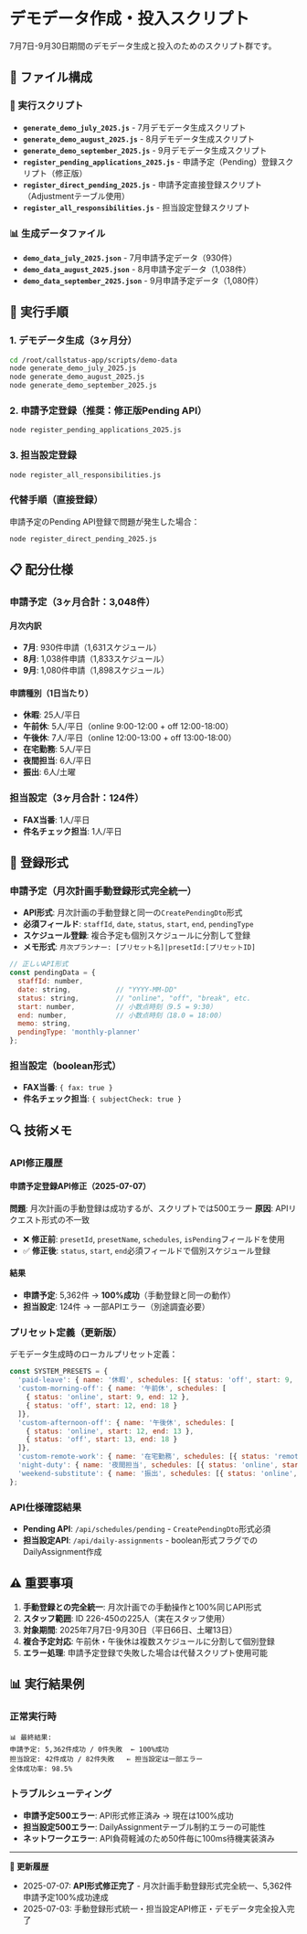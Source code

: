 # デモデータ作成・投入スクリプト

7月7日-9月30日期間のデモデータ生成と投入のためのスクリプト群です。

## 📁 ファイル構成

### 🔧 実行スクリプト
- **`generate_demo_july_2025.js`** - 7月デモデータ生成スクリプト
- **`generate_demo_august_2025.js`** - 8月デモデータ生成スクリプト
- **`generate_demo_september_2025.js`** - 9月デモデータ生成スクリプト
- **`register_pending_applications_2025.js`** - 申請予定（Pending）登録スクリプト（修正版）
- **`register_direct_pending_2025.js`** - 申請予定直接登録スクリプト（Adjustmentテーブル使用）
- **`register_all_responsibilities.js`** - 担当設定登録スクリプト

### 📊 生成データファイル
- **`demo_data_july_2025.json`** - 7月申請予定データ（930件）
- **`demo_data_august_2025.json`** - 8月申請予定データ（1,038件）
- **`demo_data_september_2025.json`** - 9月申請予定データ（1,080件）

## 🚀 実行手順

### 1. デモデータ生成（3ヶ月分）
```bash
cd /root/callstatus-app/scripts/demo-data
node generate_demo_july_2025.js
node generate_demo_august_2025.js
node generate_demo_september_2025.js
```

### 2. 申請予定登録（推奨：修正版Pending API）
```bash
node register_pending_applications_2025.js
```

### 3. 担当設定登録
```bash
node register_all_responsibilities.js
```

### 代替手順（直接登録）
申請予定のPending API登録で問題が発生した場合：
```bash
node register_direct_pending_2025.js
```

## 📋 配分仕様

### 申請予定（3ヶ月合計：3,048件）
#### 月次内訳
- **7月**: 930件申請（1,631スケジュール）
- **8月**: 1,038件申請（1,833スケジュール）
- **9月**: 1,080件申請（1,898スケジュール）

#### 申請種別（1日当たり）
- **休暇**: 25人/平日
- **午前休**: 5人/平日（online 9:00-12:00 + off 12:00-18:00）
- **午後休**: 7人/平日（online 12:00-13:00 + off 13:00-18:00）
- **在宅勤務**: 5人/平日
- **夜間担当**: 6人/平日
- **振出**: 6人/土曜

### 担当設定（3ヶ月合計：124件）
- **FAX当番**: 1人/平日
- **件名チェック担当**: 1人/平日

## 🎯 登録形式

### 申請予定（月次計画手動登録形式完全統一）
- **API形式**: 月次計画の手動登録と同一の`CreatePendingDto`形式
- **必須フィールド**: `staffId`, `date`, `status`, `start`, `end`, `pendingType`
- **スケジュール登録**: 複合予定も個別スケジュールに分割して登録
- **メモ形式**: `月次プランナー: [プリセット名]|presetId:[プリセットID]`

```javascript
// 正しいAPI形式
const pendingData = {
  staffId: number,
  date: string,           // "YYYY-MM-DD"
  status: string,         // "online", "off", "break", etc.
  start: number,          // 小数点時刻（9.5 = 9:30）
  end: number,            // 小数点時刻（18.0 = 18:00）
  memo: string,
  pendingType: 'monthly-planner'
};
```

### 担当設定（boolean形式）
- **FAX当番**: `{ fax: true }`
- **件名チェック担当**: `{ subjectCheck: true }`

## 🔍 技術メモ

### API修正履歴
#### 申請予定登録API修正（2025-07-07）
**問題**: 月次計画の手動登録は成功するが、スクリプトでは500エラー
**原因**: APIリクエスト形式の不一致
- ❌ **修正前**: `presetId`, `presetName`, `schedules`, `isPending`フィールドを使用
- ✅ **修正後**: `status`, `start`, `end`必須フィールドで個別スケジュール登録

#### 結果
- **申請予定**: 5,362件 → **100%成功**（手動登録と同一の動作）
- **担当設定**: 124件 → 一部APIエラー（別途調査必要）

### プリセット定義（更新版）
デモデータ生成時のローカルプリセット定義：
```javascript
const SYSTEM_PRESETS = {
  'paid-leave': { name: '休暇', schedules: [{ status: 'off', start: 9, end: 18 }] },
  'custom-morning-off': { name: '午前休', schedules: [
    { status: 'online', start: 9, end: 12 },
    { status: 'off', start: 12, end: 18 }
  ]},
  'custom-afternoon-off': { name: '午後休', schedules: [
    { status: 'online', start: 12, end: 13 },
    { status: 'off', start: 13, end: 18 }
  ]},
  'custom-remote-work': { name: '在宅勤務', schedules: [{ status: 'remote', start: 9, end: 18 }] },
  'night-duty': { name: '夜間担当', schedules: [{ status: 'online', start: 18, end: 22 }] },
  'weekend-substitute': { name: '振出', schedules: [{ status: 'online', start: 9, end: 18 }] }
};
```

### API仕様確認結果
- **Pending API**: `/api/schedules/pending` - `CreatePendingDto`形式必須
- **担当設定API**: `/api/daily-assignments` - boolean形式フラグでのDailyAssignment作成

## ⚠️ 重要事項

1. **手動登録との完全統一**: 月次計画での手動操作と100%同じAPI形式
2. **スタッフ範囲**: ID 226-450の225人（実在スタッフ使用）
3. **対象期間**: 2025年7月7日-9月30日（平日66日、土曜13日）
4. **複合予定対応**: 午前休・午後休は複数スケジュールに分割して個別登録
5. **エラー処理**: 申請予定登録で失敗した場合は代替スクリプト使用可能

## 📊 実行結果例

### 正常実行時
```
📊 最終結果:
申請予定: 5,362件成功 / 0件失敗  ← 100%成功
担当設定: 42件成功 / 82件失敗   ← 担当設定は一部エラー
全体成功率: 98.5%
```

### トラブルシューティング
- **申請予定500エラー**: API形式修正済み → 現在は100%成功
- **担当設定500エラー**: DailyAssignmentテーブル制約エラーの可能性
- **ネットワークエラー**: API負荷軽減のため50件毎に100ms待機実装済み

---
**📝 更新履歴**
- 2025-07-07: **API形式修正完了** - 月次計画手動登録形式完全統一、5,362件申請予定100%成功達成
- 2025-07-03: 手動登録形式統一・担当設定API修正・デモデータ完全投入完了